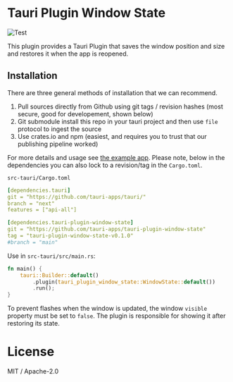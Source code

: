 # Tauri Plugin Window State
![Test](https://github.com/tauri-apps/tauri-plugin-window-state/workflows/Test/badge.svg)

This plugin provides a Tauri Plugin that saves the window position and size and restores it when the app is reopened.

## Installation
There are three general methods of installation that we can recommend.
1. Pull sources directly from Github using git tags / revision hashes (most secure, good for developement, shown below)
2. Git submodule install this repo in your tauri project and then use `file` protocol to ingest the source
3. Use crates.io and npm (easiest, and requires you to trust that our publishing pipeline worked)

For more details and usage see [the example app](examples/svelte-app/src-tauri/src/main.rs).
Please note, below in the dependencies you can also lock to a revision/tag in the `Cargo.toml`.

`src-tauri/Cargo.toml`
```yaml
[dependencies.tauri]
git = "https://github.com/tauri-apps/tauri/"
branch = "next"
features = ["api-all"]

[dependencies.tauri-plugin-window-state]
git = "https://github.com/tauri-apps/tauri-plugin-window-state"
tag = "tauri-plugin-window-state-v0.1.0"
#branch = "main"
```

Use in `src-tauri/src/main.rs`:
```rust
fn main() {
    tauri::Builder::default()
        .plugin(tauri_plugin_window_state::WindowState::default())
        .run();
}
```

To prevent flashes when the window is updated, the window `visible` property must be set to `false`.
The plugin is responsible for showing it after restoring its state.

# License
MIT / Apache-2.0
